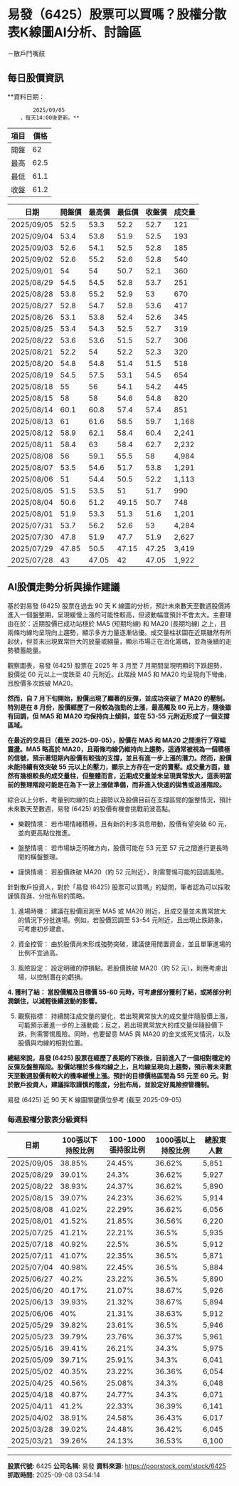 # 易發（6425）股票可以買嗎？股權分散表K線圖AI分析、討論區
－散戶鬥嘴鼓

## 每日股價資訊

**資料日期：
        
            2025/09/05
        ，每天14:00後更新。**

| 項目 | 價格 |
|------|------|
| 開盤 | 62 |
| 最高 | 62.5 |
| 最低 | 61.1 |
| 收盤 | 61.2 |

| 日期 | 開盤價 | 最高價 | 最低價 | 收盤價 | 成交量 |
|------|--------|--------|--------|--------|--------|
| 2025/09/05 | 52.5 | 53.3 | 52.2 | 52.7 | 121 |
| 2025/09/04 | 53.4 | 53.8 | 51.9 | 52.5 | 193 |
| 2025/09/03 | 52.6 | 54.1 | 52.5 | 52.8 | 185 |
| 2025/09/02 | 52.6 | 55.2 | 52.6 | 52.8 | 540 |
| 2025/09/01 | 54 | 54 | 50.7 | 52.1 | 360 |
| 2025/08/29 | 54.5 | 54.5 | 52.8 | 53.7 | 251 |
| 2025/08/28 | 53.8 | 55.2 | 52.9 | 53 | 670 |
| 2025/08/27 | 52.8 | 54.7 | 52.8 | 53.6 | 417 |
| 2025/08/26 | 53.1 | 53.8 | 52.4 | 52.6 | 345 |
| 2025/08/25 | 53.4 | 54.3 | 52.5 | 52.7 | 319 |
| 2025/08/22 | 53.6 | 53.6 | 51.5 | 52.7 | 306 |
| 2025/08/21 | 52.2 | 54 | 52.2 | 52.3 | 320 |
| 2025/08/20 | 54.8 | 54.8 | 51.4 | 51.5 | 518 |
| 2025/08/19 | 54.5 | 57.5 | 53.1 | 54.5 | 654 |
| 2025/08/18 | 55 | 56 | 54.1 | 54.2 | 445 |
| 2025/08/15 | 58 | 58 | 54.6 | 54.8 | 820 |
| 2025/08/14 | 60.1 | 60.8 | 57.4 | 57.4 | 851 |
| 2025/08/13 | 61 | 61.6 | 58.5 | 59.7 | 1,168 |
| 2025/08/12 | 58.9 | 62.1 | 58.4 | 60.4 | 2,241 |
| 2025/08/11 | 58.4 | 63 | 58.4 | 62.7 | 2,232 |
| 2025/08/08 | 56 | 59.1 | 55.5 | 58 | 4,984 |
| 2025/08/07 | 53.5 | 54.6 | 51.7 | 53.8 | 1,291 |
| 2025/08/06 | 51 | 54.4 | 50.5 | 52.2 | 1,113 |
| 2025/08/05 | 51.5 | 53.5 | 51 | 51.7 | 990 |
| 2025/08/04 | 50.6 | 51.2 | 49.15 | 50.7 | 748 |
| 2025/08/01 | 51.9 | 53.3 | 51.3 | 51.6 | 1,201 |
| 2025/07/31 | 53.7 | 56.2 | 52.6 | 53 | 4,284 |
| 2025/07/30 | 47.8 | 51.9 | 47.7 | 51.9 | 2,627 |
| 2025/07/29 | 47.85 | 50.5 | 47.15 | 47.25 | 3,419 |
| 2025/07/28 | 43 | 47.05 | 42 | 47.05 | 1,922 |

## AI股價走勢分析與操作建議

基於對易發 (6425) 股票在過去 90 天 K 線圖的分析，預計未來數天至數週股價將進入一個盤整期，呈現緩慢上漲的可能性較高，但波動幅度預計不會太大。主要理由在於：近期股價已成功站穩於 MA5 (短期均線) 和 MA20 (長期均線) 之上，且兩條均線均呈現向上趨勢，顯示多方力量逐漸佔優。成交量柱狀圖在近期雖然有所起伏，但並未出現異常巨大的放量或縮量，顯示市場正在消化籌碼，並為後續的走勢積蓄能量。

觀察圖表，易發 (6425) 股票在 2025 年 3 月至 7 月期間呈現明顯的下跌趨勢，股價從 60 元以上一度跌至 40 元附近。此階段 MA5 和 MA20 均呈現向下彎曲，且股價多次跌破 MA20。

**然而，自 7 月下旬開始，股價出現了顯著的反彈，並成功突破了 MA20 的壓制。特別是在 8 月份，股價經歷了一段較為強勁的上漲，最高觸及 60 元上方，隨後雖有回調，但 MA5 和 MA20 均保持向上傾斜，並在 53-55 元附近形成了一個支撐區域。**

**在最近的交易日（截至 2025-09-05），股價在 MA5 和 MA20 之間進行了窄幅震盪。MA5 略高於 MA20，且兩條均線仍維持向上趨勢，這通常被視為一個積極的信號，預示著短期內股價有較強的支撐，並且有進一步上漲的潛力。然而，股價未能持續有效突破 55 元以上的壓力，顯示上方存在一定的賣壓。成交量方面，雖然有幾根較長的成交量柱，但整體而言，近期成交量並未呈現異常放大，這表明當前的整理階段可能是在為下一波上漲做準備，而非進入快速的拋售或追漲階段。**

綜合以上分析，考量到均線的向上趨勢以及股價目前在支撐區間的盤整情況，預計未來數天至數週，易發 (6425) 的股價有機會挑戰前波高點。

*   樂觀情境： 若市場情緒積極，且有新的利多消息帶動，股價有望突破 60 元，並向更高點位推進。

*   盤整情境： 若市場缺乏明確方向，股價可能在 53 元至 57 元之間進行更長時間的橫盤整理。

*   謹慎情境： 若股價跌破 MA20（約 52 元附近），則需警惕可能的回調風險。

針對散戶投資人，對於「易發 (6425) 股票可以買嗎」的疑問，筆者認為可以採取謹慎買進、分批布局的策略。

1.  進場時機： 建議在股價回測至 MA5 或 MA20 附近，且成交量並未異常放大的情況下分批進場。例如，若股價回調至 53-54 元附近，且出現止跌跡象，可考慮初步建倉。

2.  資金控管： 由於股價尚未形成強勢突破，建議使用閒置資金，並且單筆進場的比例不宜過高。

3.  風險設定： 設定明確的停損點。若股價跌破 MA20（約 52 元），則應考慮出場，以控制潛在的虧損。

**4.  獲利了結： 當股價觸及目標價 55-60 元時，可考慮部分獲利了結，或將部分利潤鎖住，以減輕後續波動的影響。**

5.  觀察指標： 持續關注成交量的變化，若出現異常放大的成交量伴隨股價上漲，可能預示著進一步的上漲動能；反之，若出現異常放大的成交量伴隨股價下跌，則需警惕風險。同時，也要留意 MA5 與 MA20 的金叉或死叉情況，以及股價與均線的相對位置。

**總結來說，易發 (6425) 股票在經歷了長期的下跌後，目前進入了一個相對穩定的反彈及盤整階段。股價站穩於多條均線之上，且均線呈現向上趨勢，預示著未來數天至數週股價有較大的機率緩慢上漲。預計的目標價格區間為 **55 元至 60 元**。對於散戶投資人，建議採取謹慎的態度，分批布局，並設定好風險控管機制。**

易發 (6425) 近 90 天 K 線圖關鍵價位參考 (截至 2025-09-05)

### 每週股權分散表分級資料

| 日期 | 100張以下持股比例 | 100-1000張持股比例 | 1000張以上持股比例 | 總股東人數 |
|------|-------------------|--------------------|--------------------|----------|
| 2025/09/05 | 38.85% | 24.45% | 36.62% | 5,851 |
| 2025/08/29 | 39.01% | 24.3% | 36.62% | 5,927 |
| 2025/08/22 | 38.93% | 24.37% | 36.62% | 5,890 |
| 2025/08/15 | 39.07% | 24.23% | 36.62% | 5,914 |
| 2025/08/08 | 41.02% | 22.29% | 36.62% | 6,056 |
| 2025/08/01 | 41.52% | 21.85% | 36.56% | 6,220 |
| 2025/07/25 | 41.21% | 22.21% | 36.5% | 5,935 |
| 2025/07/18 | 40.92% | 22.5% | 36.5% | 5,912 |
| 2025/07/11 | 41.07% | 22.35% | 36.5% | 5,871 |
| 2025/07/04 | 40.98% | 22.45% | 36.5% | 5,884 |
| 2025/06/27 | 40.2% | 23.22% | 36.5% | 5,890 |
| 2025/06/20 | 40.17% | 21.07% | 38.67% | 5,926 |
| 2025/06/13 | 39.93% | 21.32% | 38.67% | 5,894 |
| 2025/06/06 | 40% | 21.31% | 38.63% | 5,912 |
| 2025/05/29 | 39.82% | 23.61% | 36.5% | 5,946 |
| 2025/05/23 | 39.79% | 23.76% | 36.37% | 5,961 |
| 2025/05/16 | 39.41% | 26.21% | 34.3% | 5,975 |
| 2025/05/09 | 39.71% | 25.91% | 34.3% | 6,041 |
| 2025/05/02 | 40.35% | 23.22% | 36.36% | 6,054 |
| 2025/04/25 | 40.56% | 25.08% | 34.3% | 6,048 |
| 2025/04/18 | 40.87% | 24.77% | 34.3% | 6,071 |
| 2025/04/11 | 41.2% | 22.33% | 36.39% | 6,141 |
| 2025/04/02 | 38.91% | 24.58% | 36.43% | 6,017 |
| 2025/03/28 | 39.02% | 24.48% | 36.42% | 6,045 |
| 2025/03/21 | 39.26% | 24.13% | 36.53% | 6,100 |

---

**股票代號:** 6425
**公司名稱:** 易發
**資料來源:** https://poorstock.com/stock/6425
**抓取時間:** 2025-09-08 03:54:14